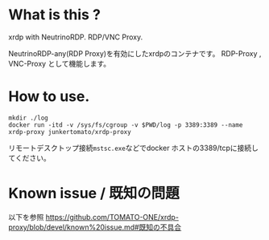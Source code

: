 # What is this ?
xrdp with NeutrinoRDP.  RDP/VNC Proxy.

NeutrinoRDP-any(RDP Proxy)を有効にしたxrdpのコンテナです。
RDP-Proxy , VNC-Proxy として機能します。

# How to use. 
```
mkdir ./log
docker run -itd -v /sys/fs/cgroup -v $PWD/log -p 3389:3389 --name xrdp-proxy junkertomato/xrdp-proxy
```
リモートデスクトップ接続`mstsc.exe`などでdocker ホストの3389/tcpに接続してください。

# Known issue / 既知の問題
以下を参照
https://github.com/TOMATO-ONE/xrdp-proxy/blob/devel/known%20issue.md#既知の不具合
